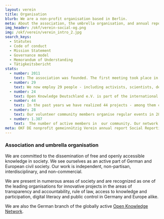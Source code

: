 ```yaml
---
layout: verein
title: Organisation
blurb: We are a non-profit organisation based in Berlin.
meta: About the association, the umbrella organisation, and annual reports
img_header: /okf/verein-social-og.png
img: /okf/verein/verein_intro_2.jpg
search_keys:
  - Statutes
  - Code of conduct
  - Mission Statement
  - Governance model
  - Memorandum of Understanding
  - Tätigkeitsbericht
stats:
  - number: 2011
    text: The association was founded. The first meeting took place in 2010 at the re:publica with Rufus Pollock, initiator of the Open Knowledge Network.
  - number: 29
    text: We now employ 29 people - including activists, scientists, developers, policy specialists and designers.
  - number: 24
    text: Open Knowledge Deutschland e.V. is part of the international Open Knowledge network. The network includes organisations from a total of 24 countries.
  - number: 44
    text: In the past years we have realized 44 projects - among them campaigns, hackathons, community support, educational offers and software solutions.
  - number: 28
    text: Our volunteer community members organise regular events in 28 cities throughout Germany.
  - number: 1.387
    text:  The number of active members in  our community. Our network contains a wide range of knowledge on Open Data, Open Government and Civic Tech.
meta: OKF DE nonprofit gemeinnützig Verein annual report Social Reporting Standard
---
```


### Association and umbrella organisation

We are committed to the dissemination of free and openly accessible knowledge in society. We see ourselves as an active part of German and European civil society. Our work is independent, non-partisan, interdisciplinary, and non-commercial.

We are present in numerous areas of society and are recognized as one of the leading organisations for innovative projects in the areas of transparency and accountability, rule of law, access to knowledge and participation, digital literacy and public control in Germany and Europe alike.

We are also the German branch of the globally active [Open Knowledge Network](https://okfn.org/network/).
